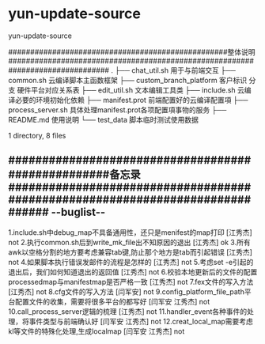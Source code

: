 # yun-update-source
yun-update-source

##################################################整体说明###############################################################################
.
├── chat_util.sh				用于与前端交互
├── common.sh					云编译脚本主函数框架
├── custom_branch_platform			客户标识  分支  硬件平台对应关系表
├── edit_util.sh				文本编辑工具类
├── include.sh					云编译必要的环境初始化依赖
├── manifest.prot				前端配置好的云编译配置項
├── process_server.sh				具体处理manifest.prot各项配置項事物的服务
├── README.md					使用说明
└── test_data					脚本临时测试使用数据

1 directory, 8 files



###################################################备忘录##############################################################################
--buglist--
-----------------
1.include.sh中debug_map不具备通用性，还只是menifest的map打印					[江秀杰]	not
2.执行common.sh后到write_mk_file出不知原因的退出							[江秀杰]	ok
3.所有awk以空格分割的地方要考虑兼容tab键,防止那个地方是tab而引起错误				[江秀杰]	not
4.如果脚本执行错误发邮件的流程是怎样的								[江秀杰]	not
5.考虑set -e引起的退出后，我们如何知道退出的返回值						[江秀杰]	not
6.校验本地更新后的文件的配置processedmap与manifestmap是否严格一致					[江秀杰]	not
7.fex文件的写入方法										[江秀杰]	not
8.cfg文件的写入方法										[闫军安]	not
9.config_platform_file_path平台配置文件的收集，需要将很多平台的都写好				[闫军安 江秀杰]	not
10.call_process_server逻辑的梳理								[江秀杰]	not
11.handler_event各种事件的处理，将事件类型与前端确认好						[闫军安 江秀杰]	not
12.creat_local_map需要考虑kl等文件的特殊化处理,生成localmap					[闫军安 江秀杰]	not
